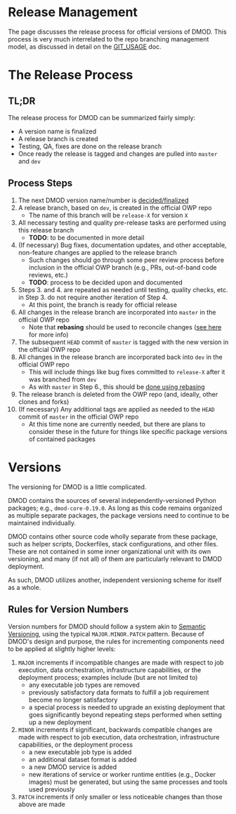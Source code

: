 # Release Management

The page discusses the release process for official versions of DMOD.  This process is very much interrelated to the repo  branching management model, as discussed in detail on the [GIT_USAGE](./GIT_USAGE.md) doc.

# The Release Process

## TL;DR

The release process for DMOD can be summarized fairly simply:
- A version name is finalized
- A release branch is created
- Testing, QA, fixes are done on the release branch
- Once ready the release is tagged and changes are pulled into `master` and `dev`

## Process Steps


[comment]: <> (TODO: Document release manual testing and QA procedures)

1. The next DMOD version name/number is [decided/finalized](#rules-for-version-numbers)
2. A release branch, based on `dev`, is created in the official OWP repo
    - The name of this branch will be `release-X` for version `X`
3. All necessary testing and quality pre-release tasks are performed using this release branch
    - **TODO**: to be documented in more detail
4. (If necessary) Bug fixes, documentation updates, and other acceptable, non-feature changes are applied to the release branch
   - Such changes should go through some peer review process before inclusion in the official OWP branch (e.g., PRs, out-of-band code reviews, etc.)
   - **TODO**: process to be decided upon and documented
5. Steps 3. and 4. are repeated as needed until testing, quality checks, etc. in Step 3. do not require another iteration of Step 4.
    - At this point, the branch is ready for official release
6. All changes in the release branch are incorporated into `master` in the official OWP repo
    - Note that **rebasing** should be used to reconcile changes ([see here](GIT_USAGE.md#a-rebase-strategy) for more info)
7. The subsequent `HEAD` commit of `master` is tagged with the new version in the official OWP repo
8. All changes in the release branch are incorporated back into `dev` in the official OWP repo
   - This will include things like bug fixes committed to `release-X` after it was branched from `dev`
   - As with `master` in Step 6., this should be [done using rebasing](GIT_USAGE.md#a-rebase-strategy)
9. The release branch is deleted from the OWP repo (and, ideally, other clones and forks)
10. (If necessary) Any additional tags are applied as needed to the `HEAD` commit of `master` in the official OWP repo
    - At this time none are currently needed, but there are plans to consider these in the future for things like specific package versions of contained packages

# Versions

The versioning for DMOD is a little complicated.  

DMOD contains the sources of several independently-versioned Python packages; e.g., `dmod-core-0.19.0`.  As long as this code remains organized as multiple separate packages, the package versions need to continue to be maintained individually.  

DMOD contains other source code wholly separate from these package, such as helper scripts, Dockerfiles, stack configurations, and other files.  These are not contained in some inner organizational unit with its own versioning, and many (if not all) of them are particularly relevant to DMOD deployment.  

As such, DMOD utilizes another, independent versioning scheme for itself as a whole.

## Rules for Version Numbers

Version numbers for DMOD should follow a system akin to [Semantic Versioning](https://semver.org/), using the typical `MAJOR.MINOR.PATCH` pattern.  Because of DMOD's design and purpose, the rules for incrementing components need to be applied at slightly higher levels:

1. `MAJOR` increments if incompatible changes are made with respect to job execution, data orchestration, infrastructure capabilities, or the deployment process; examples include (but are not limited to)
   * any executable job types are removed
   * previously satisfactory data formats to fulfill a job requirement become no longer satisfactory
   * a special process is needed to upgrade an existing deployment that goes significantly beyond repeating steps performed when setting up a new deployment
2. `MINOR` increments if significant, backwards compatible changes are made with respect to job execution, data orchestration, infrastructure capabilities, or the deployment process
   * a new executable job type is added
   * an additional dataset format is added
   * a new DMOD service is added
   * new iterations of service or worker runtime entities (e.g., Docker images) must be generated, but using the same processes and tools used previously
3. `PATCH` increments if only smaller or less noticeable changes than those above are made
